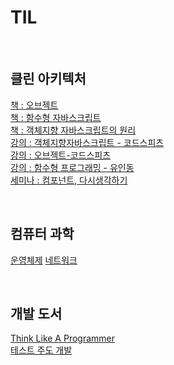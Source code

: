 # TIL

<br>

## 클린 아키텍처

[책 : 오브젝트](https://github.com/noy3928/TIL/tree/main/Books/Object)    
[책 : 함수형 자바스크립트](https://github.com/noy3928/TIL/tree/main/Books/FunctionalJavascript)  
[책 : 객체지향 자바스크립트의 원리](https://github.com/noy3928/TIL/tree/main/Books/%EA%B0%9D%EC%B2%B4%EC%A7%80%ED%96%A5%EC%9E%90%EB%B0%94%EC%8A%A4%ED%81%AC%EB%A6%BD%ED%8A%B8%EC%9D%98%EC%9B%90%EB%A6%AC-%EB%8B%88%EC%BD%9C%EB%9D%BC%EC%8A%A4.C.%EC%9E%90%EC%B9%B4%EC%8A%A4)  
[강의 : 객체지향자바스크립트 - 코드스피츠](https://github.com/noy3928/TIL/tree/main/Lecture/%EA%B0%9D%EC%B2%B4%EC%A7%80%ED%96%A5%EC%9E%90%EB%B0%94%EC%8A%A4%ED%81%AC%EB%A6%BD%ED%8A%B8-%EC%BD%94%EB%93%9C%EC%8A%A4%ED%94%BC%EC%B8%A0)   
[강의 : 오브젝트-코드스피츠](https://github.com/noy3928/TIL/tree/main/Lecture/%EC%98%A4%EB%B8%8C%EC%A0%9D%ED%8A%B8-%EC%BD%94%EB%93%9C%EC%8A%A4%ED%94%BC%EC%B8%A0)  
[강의 : 함수형 프로그래밍 - 유인동](https://github.com/noy3928/TIL/tree/main/Lecture/%ED%95%A8%EC%88%98%ED%98%95%ED%94%84%EB%A1%9C%EA%B7%B8%EB%9E%98%EB%B0%8D-%EC%9C%A0%EC%9D%B8%EB%8F%99)  
[세미나 : 컴포넌트, 다시생각하기](./Lecture/%EC%BB%B4%ED%8F%AC%EB%84%8C%ED%8A%B8%2C%EB%8B%A4%EC%8B%9C%EC%83%9D%EA%B0%81%ED%95%98%EA%B8%B0-%EC%9B%90%EC%A7%80%ED%98%81.md)    

<br>

## 컴퓨터 과학

[운영체제](https://github.com/noy3928/TIL/tree/main/ComputerScience/OperatingSystem)
[네트워크](https://github.com/noy3928/TIL/tree/main/ComputerScience/Network)  

<br>

## 개발 도서

[Think Like A Programmer](https://github.com/noy3928/TIL/tree/main/Books/ThinkLikeAProgrammer)  
[테스트 주도 개발](https://github.com/noy3928/TIL/tree/main/Books/Test-DrivenDevelopment:ByExample)
